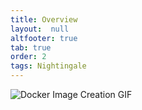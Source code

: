 ```yaml
---
title: Overview
layout:  null
altfooter: true
tab: true
order: 2
tags: Nightingale
---
```


![Docker Image Creation GIF](https://raw.githubusercontent.com/OWASP/www-project-nightingale/main/assets/images/Overview.gif)
